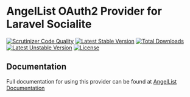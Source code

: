 # AngelList OAuth2 Provider for Laravel Socialite

[![Scrutinizer Code Quality](https://img.shields.io/scrutinizer/g/SocialiteProviders/AngelList.svg?style=flat-square)](https://scrutinizer-ci.com/g/SocialiteProviders/AngelList/?branch=master)
[![Latest Stable Version](https://img.shields.io/packagist/v/socialiteproviders/angellist.svg?style=flat-square)](https://packagist.org/packages/socialiteproviders/angellist)
[![Total Downloads](https://img.shields.io/packagist/dt/socialiteproviders/angellist.svg?style=flat-square)](https://packagist.org/packages/socialiteproviders/angellist)
[![Latest Unstable Version](https://img.shields.io/packagist/vpre/socialiteproviders/angellist.svg?style=flat-square)](https://packagist.org/packages/socialiteproviders/angellist)
[![License](https://img.shields.io/packagist/l/socialiteproviders/angellist.svg?style=flat-square)](https://packagist.org/packages/socialiteproviders/angellist)

## Documentation

Full documentation for using this provider can be found at [AngelList Documentation](http://socialiteproviders.github.io/providers/angellist/)
